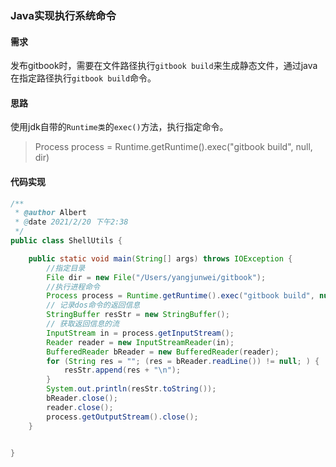 ### Java实现执行系统命令

#### 需求

发布gitbook时，需要在文件路径执行`gitbook build`来生成静态文件，通过java在指定路径执行`gitbook build`命令。

#### 思路

使用jdk自带的`Runtime类`的`exec()`方法，执行指定命令。

> Process process = Runtime.getRuntime().exec("gitbook build", null, dir)

#### 代码实现

```java
/**
 * @author Albert
 * @date 2021/2/20 下午2:38
 */
public class ShellUtils {

    public static void main(String[] args) throws IOException {
        //指定目录
        File dir = new File("/Users/yangjunwei/gitbook");
        //执行进程命令
        Process process = Runtime.getRuntime().exec("gitbook build", null, dir);
        // 记录dos命令的返回信息
        StringBuffer resStr = new StringBuffer();
        // 获取返回信息的流
        InputStream in = process.getInputStream();
        Reader reader = new InputStreamReader(in);
        BufferedReader bReader = new BufferedReader(reader);
        for (String res = ""; (res = bReader.readLine()) != null; ) {
            resStr.append(res + "\n");
        }
        System.out.println(resStr.toString());
        bReader.close();
        reader.close();
        process.getOutputStream().close();
    }


}
```
